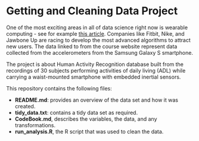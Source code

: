 # Getting and Cleaning Data Project

One of the most exciting areas in all of data science right now is wearable computing - see for example [this article](http://www.insideactivitytracking.com/data-science-activity-tracking-and-the-battle-for-the-worlds-top-sports-brand/). Companies like Fitbit, Nike, and Jawbone Up are racing to develop the most advanced algorithms to attract new users. The data linked to from the course website represent data collected from the accelerometers from the Samsung Galaxy S smartphone. 

The project is about Human Activity Recognition database built from the recordings of 30 subjects performing activities of daily living (ADL) while carrying a waist-mounted smartphone with embedded inertial sensors.

This repository contains the following files:
* **README.md**: provides an overview of the data set and how it was created.
* **tidy_data.txt**: contains a tidy data set as required.
* **CodeBook.md**, describes the variables, the data, and any transformations.
* **run_analysis.R**, the R script that was used to clean the data.

